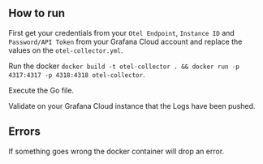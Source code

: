 ## How to run

First get your credentials from your `Otel Endpoint`, `Instance ID` and `Password/API Token` from your Grafana Cloud account and replace the values on the `otel-collector.yml`.

Run the docker `docker build -t otel-collector . && docker run -p 4317:4317 -p 4318:4318 otel-collector`.

Execute the Go file. 

Validate on your Grafana Cloud instance that the Logs have been pushed.

## Errors

If something goes wrong the docker container will drop an error.